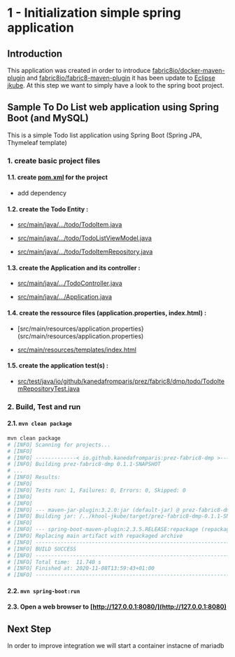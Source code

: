 # 1 - Initialization simple spring application

## Introduction

This application was created in order to introduce [fabric8io/docker-maven-plugin](https://dmp.fabric8.io/) and [fabric8io/fabric8-maven-plugin](http://maven.fabric8.io/) it has been update to [Eclipse jkube](https://www.eclipse.org/jkube/docs/kubernetes-maven-plugin).
At this step we want to simply have a look to the spring boot project.

## Sample To Do List web application using Spring Boot (and MySQL)

This is a simple Todo list application using Spring Boot (Spring JPA, Thymeleaf template)

### 1. create basic project files

#### 1.1. create [pom.xml](pom.xml) for the project

- add dependency

#### 1.2. create the Todo Entity :

- [src/main/java/.../todo/TodoItem.java](src/main/java/io/github/kanedafromparis/prez/fabric8/dmp/todo/TodoItem.java)

- [src/main/java/.../todo/TodoListViewModel.java](src/main/java/io/github/kanedafromparis/prez/fabric8/dmp/todo/TodoListViewModel.java)

- [src/main/java/.../todo/TodoItemRepository.java](src/main/java/io/github/kanedafromparis/prez/fabric8/dmp/todo/TodoItemRepository.java)

#### 1.3. create the Application and its controller :

- [src/main/java/.../TodoController.java](src/main/java/io/github/kanedafromparis/prez/fabric8/dmp/TodoController.java)

- [src/main/java/.../Application.java](src/main/java/io/github/kanedafromparis/prez/fabric8/dmp/Application.java)

#### 1.4. create the ressource files (application.properties, index.html) :

- [src/main/resources/application.properties}(src/main/resources/application.properties)

- [src/main/resources/templates/index.html](src/main/resources/templates/index.html)

#### 1.5. create the application test(s) :

- [src/test/java/io/github/kanedafromparis/prez/fabric8/dmp/todo/TodoItemRepositoryTest.java](src/test/java/io/github/kanedafromparis/prez/fabric8/dmp/todo/TodoItemRepositoryTest.java)

### 2. Build, Test and run

#### 2.1. `mvn clean package`

```bash
mvn clean package
# [INFO] Scanning for projects...
# [INFO]
# [INFO] -------------< io.github.kanedafromparis:prez-fabric8-dmp >-------------
# [INFO] Building prez-fabric8-dmp 0.1.1-SNAPSHOT
# ...
# [INFO] Results:
# [INFO]
# [INFO] Tests run: 1, Failures: 0, Errors: 0, Skipped: 0
# [INFO]
# [INFO]
# [INFO] --- maven-jar-plugin:3.2.0:jar (default-jar) @ prez-fabric8-dmp ---
# [INFO] Building jar: /../khool-jkube/target/prez-fabric8-dmp-0.1.1-SNAPSHOT.jar
# [INFO]
# [INFO] --- spring-boot-maven-plugin:2.3.5.RELEASE:repackage (repackage) @ prez-fabric8-dmp ---
# [INFO] Replacing main artifact with repackaged archive
# [INFO] ------------------------------------------------------------------------
# [INFO] BUILD SUCCESS
# [INFO] ------------------------------------------------------------------------
# [INFO] Total time:  11.740 s
# [INFO] Finished at: 2020-11-08T13:59:43+01:00
# [INFO] ------------------------------------------------------------------------
```

#### 2.2. `mvn spring-boot:run`

#### 2.3. Open a web browser to [http://127.0.0.1:8080/](http://127.0.0.1:8080)

## Next Step

In order to improve integration we will start a container instacne of mariadb
